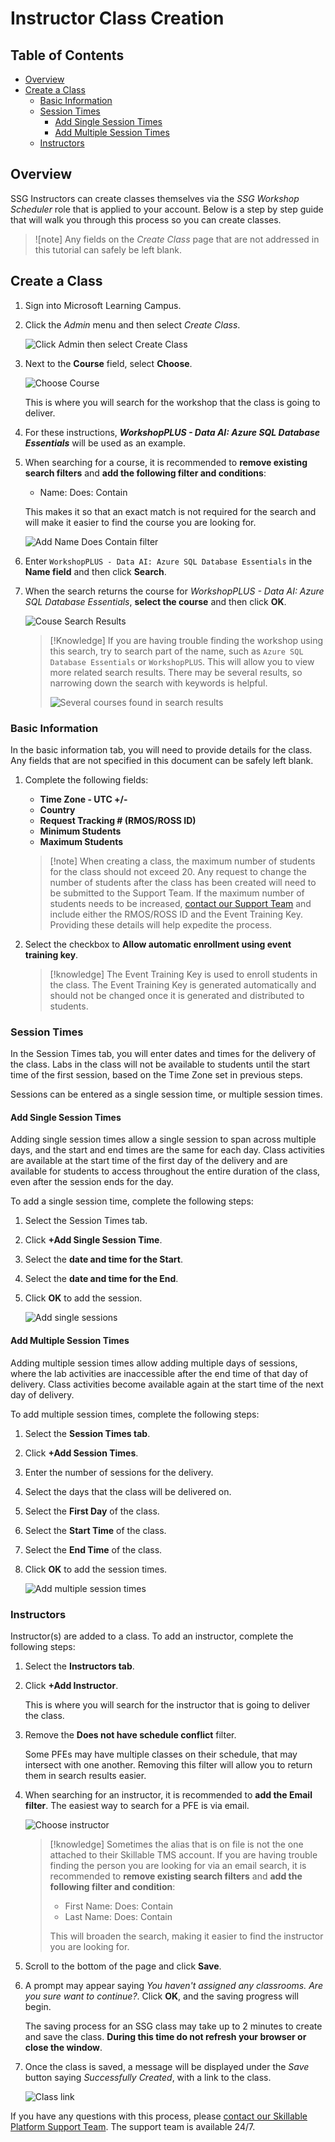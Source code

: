 # Instructor Class Creation

## Table of Contents


- [Overview](#overview)
- [Create a Class](#create-a-class)
  - [Basic Information](#basic-information)
  - [Session Times](#session-times)
    - [Add Single Session Times](#add-single-session-times)
    - [Add Multiple Session Times](#add-multiple-session-times)
  - [Instructors](#instructors)

## Overview

SSG Instructors can create classes themselves via the _SSG Workshop Scheduler_ role that is applied to your account. Below is a step by step guide that will walk you through this process so you can create classes.

>![note] Any fields on the _Create Class_ page that are not addressed in this tutorial can safely be left blank. 

## Create a Class

1. Sign into Microsoft Learning Campus.
1. Click the _Admin_ menu and then select _Create Class_.

    ![Click Admin then select Create Class](images/admin-create-class.png)

1. Next to the **Course** field, select **Choose**. 

    ![Choose Course](images/choose-course.png)

    This is where you will search for the workshop that the class is going to deliver. 
1. For these instructions, _**WorkshopPLUS - Data AI: Azure SQL Database Essentials**_ will be used as an example.
1. When searching for a course, it is recommended to **remove existing search filters** and **add the following filter and conditions**:
    - Name: Does: Contain
   
   This makes it so that an exact match is not required for the search and will make it easier to find the course you are looking for. 

   ![Add Name Does Contain filter](images/filter-name-does-contain.png) 

1. Enter `WorkshopPLUS - Data AI: Azure SQL Database Essentials` in the **Name field** and then click **Search**. 
1. When the search returns the course for _WorkshopPLUS - Data AI: Azure SQL Database Essentials_, **select the course** and then click **OK**. 

    ![Couse Search Results](images/course-search-results.png)

    >[!Knowledge] If you are having trouble finding the workshop using this search, try to search part of the name, such as `Azure SQL Database Essentials` or `WorkshopPLUS`. This will allow you to view more related search results. There may be several results, so narrowing down the search with keywords is helpful. 
    >
    > ![Several courses found in search results](images/several-courses-found.png)

### Basic Information 

In the basic information tab, you will need to provide details for the class. Any fields that are not specified in this document can be safely left blank. 

1. Complete the following fields: 
    - **Time Zone - UTC +/-**
    - **Country**
    - **Request Tracking # (RMOS/ROSS ID)**
    - **Minimum Students**
    - **Maximum Students**

    >[!note] When creating a class, the maximum number of students for the class should not exceed 20. Any request to change the number of students after the class has been created will need to be submitted to the Support Team. If the maximum number of students needs to be increased, [contact our Support Team](http://www.skillable.com/customer-support/) and include either the RMOS/ROSS ID and the Event Training Key. Providing these details will help expedite the process. 

1. Select the checkbox to **Allow automatic enrollment using event training key**. 
    >[!knowledge] The Event Training Key is used to enroll students in the class. The Event Training Key is generated automatically and should not be changed once it is generated and distributed to students.

### Session Times

In the Session Times tab, you will enter dates and times for the delivery of the class. Labs in the class will not be available to students until the start time of the first session, based on the Time Zone set in previous steps.

Sessions can be entered as a single session time, or multiple session times. 

#### Add Single Session Times

Adding single session times allow a single session to span across multiple days, and the start and end times are the same for each day. Class activities are available at the start time of the first day of the delivery and are available for students to access throughout the entire duration of the class, even after the session ends for the day. 

To add a single session time, complete the following steps: 

1. Select the Session Times tab. 
1. Click **+Add Single Session Time**.
1. Select the **date and time for the Start**.
1. Select the **date and time for the End**. 
1. Click **OK** to add the session. 

    ![Add single sessions](images/single-session-time.png)

#### Add Multiple Session Times 

Adding multiple session times allow adding multiple days of sessions, where the lab activities are inaccessible after the end time of that day of delivery. Class activities become available again at the start time of the next day of delivery.

To add multiple session times, complete the following steps: 

1. Select the **Session Times tab**. 
1. Click **+Add Session Times**. 
1. Enter the number of sessions for the delivery. 
1. Select the days that the class will be delivered on. 
1. Select the **First Day** of the class. 
1. Select the **Start Time** of the class. 
1. Select the **End Time** of the class. 
1. Click **OK** to add the session times.

    ![Add multiple session times](images/multiple-session-times.png)

### Instructors

Instructor(s) are added to a class. To add an instructor, complete the following steps: 

1. Select the **Instructors tab**.
1. Click **+Add Instructor**. 

    This is where you will search for the instructor that is going to deliver the class. 

1. Remove the **Does not have schedule conflict** filter. 

    Some PFEs may have multiple classes on their schedule, that may intersect with one another. Removing this filter will allow you to return them in search results easier. 

1. When searching for an instructor, it is recommended to **add the Email filter**. The easiest way to search for a PFE is via email. 

    ![Choose instructor](images/choose-instructor.png)

    >[!knowledge] Sometimes the alias that is on file is not the one attached to their Skillable TMS account. If you are having trouble finding the person you are looking for via an email search, it is recommended to **remove existing search filters** and **add the following filter and condition**:
    >    - First Name: Does: Contain
    >    - Last Name: Does: Contain
    >
    > This will broaden the search, making it easier to find the instructor you are looking for.
    
1. Scroll to the bottom of the page and click **Save**. 
1. A prompt may appear saying _You haven't assigned any classrooms. Are you sure want to continue?_. Click **OK**, and the saving progress will begin. 

    The saving process for an SSG class may take up to 2 minutes to create and save the class. **During this time do not refresh your browser or close the window**. 

1. Once the class is saved, a message will be displayed under the _Save_ button saying _Successfully Created_, with a link to the class. 

    ![Class link](images/class-link.png)

If you have any questions with this process, please [contact our Skillable Platform Support Team](http://www.skillable.com/customer-support/). The support team is available 24/7. 


